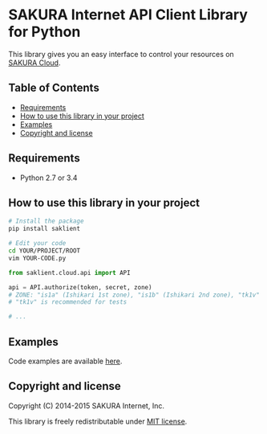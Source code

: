 # SAKURA Internet API Client Library for Python

This library gives you an easy interface to control your resources on
[SAKURA Cloud](https://secure.sakura.ad.jp/cloud/).


## Table of Contents

* [Requirements](#requirements)
* [How to use this library in your project](#how-to-use-this-library-in-your-project)
* [Examples](#examples)
* [Copyright and license](#copyright-and-license)


## Requirements

- Python 2.7 or 3.4


## How to use this library in your project

```bash
# Install the package
pip install saklient

# Edit your code
cd YOUR/PROJECT/ROOT
vim YOUR-CODE.py
```

```python
from saklient.cloud.api import API

api = API.authorize(token, secret, zone)
# ZONE: "is1a" (Ishikari 1st zone), "is1b" (Ishikari 2nd zone), "tk1v" (Sandbox)
# "tk1v" is recommended for tests

# ...
```


## Examples

Code examples are available [here](http://sakura-internet.github.io/saklient.doc/).


## Copyright and license

Copyright (C) 2014-2015 SAKURA Internet, Inc.

This library is freely redistributable under [MIT license](http://www.opensource.org/licenses/mit-license.php).

